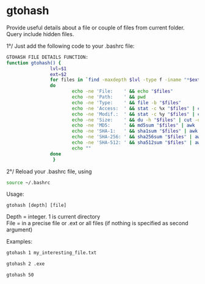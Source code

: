 # gtohash
Provide useful details about a file or couple of files from current folder.  
Query include hidden files.  

1°/ Just add the following code to your .bashrc file:

```bash
GTOHASH FILE DETAILS FUNCTION:
function gtohash() {
                lvl=$1
                ext=$2
                for files in `find -maxdepth $lvl -type f -iname "*$ext"`
                do
                        echo -ne 'File:    ' && echo "$files"
                        echo -ne 'Path:    ' && pwd
                        echo -ne 'Type:    ' && file -b "$files"
                        echo -ne 'Access:  ' && stat -c %x "$files" | cut -d. -f1
                        echo -ne 'Modif.:  ' && stat -c %y "$files" | cut -d. -f1
                        echo -ne 'Size:    ' && du -h "$files" | cut -d '       ' -f1
                        echo -ne 'MD5:     ' && md5sum "$files" | awk '{ print  $1 }'
                        echo -ne 'SHA-1:   ' && sha1sum "$files" | awk '{ print $1 }'
                        echo -ne 'SHA-256: ' && sha256sum "$files" | awk '{ print $1 }'
                        echo -ne 'SHA-512: ' && sha512sum "$files" | awk '{ print $1 }'
                        echo ""
                done
                 }
```


2°/ Reload your .bashrc file, using
```bash
source ~/.bashrc
```


Usage:

```
gtohash [depth] [file]
```
Depth = integer. 1 is current directory  
File = in a precise file or .ext or all files (if nothing is specified as second argument)  

Examples:  
```bash
gtohash 1 my_interesting_file.txt
```

```bash
gtohash 2 .exe
```
```bash
gtohash 50
```
